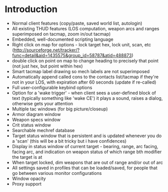 # Introduction #

  * Normal client features (copy/paste, saved world list, autologin)
  * All existing THUD features (LOS computation, weapon arcs and ranges superimposed on tacmap, zoom in/out tacmap)
  * Embedded, well-documented scripting language
  * Right click on map for options - lock target hex,  lock unit, scan, etc (http://sourceforge.net/tracker/?func=detail&aid=1435575&group_id=58787&atid=488873)
  * double click on point on map to change heading to precisely that point (not just hex, but point within hex)
  * Smart tacmap label drawing so mech labels are not superimposed
  * Automatically append called cons to the contacts list/tacmap if they're not in your LOS, with expiration after 60 seconds (update if re-called)
  * Full user-configurable keybind options
  * Option for a 'wake trigger' - when client sees a user-defined block of text (typically something like 'wake CE') it plays a sound, raises a dialog, otherwise gets your attention
  * Multiple tac windows (for big picture/closeup)
  * Armor diagram window
  * Weapon specs window
  * Crit status window
  * Searchable mechref database
  * Target status window that is persistent and is updated whenever you do a 'scan' (this will be a bit tricky but i have confidences)
  * Display in status window of current target - bearing, range, arc facing, facing arc, and indication on weapon status of which range bth modifier the target is at
  * When target locked, dim weapons that are out of range and/or out of arc
  * All settings saved in profiles that can be loaded/saved, for people that go between various monitor configurations
  * Window opacity
  * Proxy support